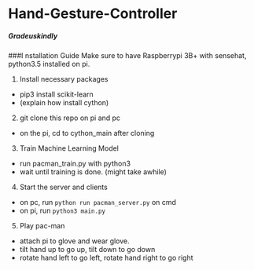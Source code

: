 # Hand-Gesture-Controller

##### Gradeuskindly

###I nstallation Guide
Make sure to have Raspberrypi 3B+ with sensehat, python3.5 installed on pi.

1. Install necessary packages
  * pip3 install scikit-learn
  * (explain how install cython)

2. git clone this repo on pi and pc
  * on the pi, cd to cython_main after cloning

3. Train Machine Learning Model
  * run pacman_train.py with python3
  * wait until training is done. (might take awhile)

4. Start the server and clients
  * on pc, run ``` python run pacman_server.py ``` on cmd
  * on pi, run ``` python3 main.py ```

5. Play pac-man
  * attach pi to glove and wear glove.
  * tilt hand up to go up, tilt down to go down
  * rotate hand left to go left, rotate hand right to go right
